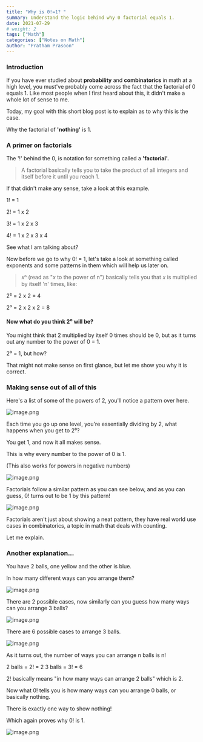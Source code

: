 ```yaml
---
title: "Why is 0!=1? "
summary: Understand the logic behind why 0 factorial equals 1.
date: 2021-07-29
# weight: 2
tags: ["Math"]
categories: ["Notes on Math"]
author: "Pratham Prasoon"
---
```


### Introduction

If you have ever studied about **probability** and **combinatorics** in math at a high level, you must've probably come across the fact that the factorial of 0 equals 1. Like most people when I first heard about this, it didn't make a whole lot of sense to me.

Today, my goal with this short blog post is to explain as to why this is the case. 

Why the factorial of **'nothing'** is 1.

### A primer on factorials

The '!' behind the 0, is notation for something called a **'factorial'.**

> A factorial basically tells you to take the product of all integers and itself before it until you reach 1.

If that didn't make any sense, take a look at this example.

1! = 1

2! = 1 x 2

3! = 1 x 2 x 3

4! = 1 x 2 x 3 x 4

See what I am talking about?

Now before we go to why 0! = 1, let's take a look at something called exponents and some patterns in them which will help us later on.

> 𝑥ⁿ (read as "𝑥 to the power of n") basically tells you that 𝑥 is multiplied by itself 'n' times, like:

2² = 2 x 2 = 4

2³ = 2 x 2 x 2 = 8

#### Now what do you think 2⁰ will be? 

You might think that 2 multiplied by itself 0 times should be 0, but as it turns out any number to the power of 0 = 1.

2⁰ = 1, but how?

That might not make sense on first glance, but let me show you why it is correct.

### Making sense out of all of this

Here's a list of some of the powers of 2, you'll notice a pattern over here.

![image.png](https://cdn.hashnode.com/res/hashnode/image/upload/v1627526365129/iYtk8KcQV.png)

Each time you go up one level, you're essentially dividing by 2, what happens when you get to 2⁰?

You get 1, and now it all makes sense.

This is why every number to the power of 0 is 1.

(This also works for powers in negative numbers)


![image.png](https://cdn.hashnode.com/res/hashnode/image/upload/v1627526385422/8R51n2Kox.png)


Factorials follow a similar pattern as you can see below, and as you can guess, 0! turns out to be 1 by this pattern!


![image.png](https://cdn.hashnode.com/res/hashnode/image/upload/v1627526400710/LBcpqFBt8.png)

Factorials aren't just about showing a neat pattern, they have real world use cases in combinatorics, a topic in math that deals with counting.

Let me explain.

### Another explanation...

You have 2 balls, one yellow and the other is blue.

In how many different ways can you arrange them?


![image.png](https://cdn.hashnode.com/res/hashnode/image/upload/v1627526420687/gx7BgXquV.png)


There are 2 possible cases, now similarly can you guess how many ways can you arrange 3 balls?


![image.png](https://cdn.hashnode.com/res/hashnode/image/upload/v1627526431763/9uJtJD18H.png)

There are 6 possible cases to arrange 3 balls.


![image.png](https://cdn.hashnode.com/res/hashnode/image/upload/v1627526450181/pC6nwVmMN.png)

As it turns out, the number of ways you can arrange n balls is n! 

2 balls = 2! = 2 
3 balls = 3! = 6

2! basically means "in how many ways can arrange 2 balls" which is 2.

Now what 0! tells you is how many ways can you arrange 0 balls, or basically nothing.

There is exactly one way to show nothing! 

Which again proves why 0! is 1.


![image.png](https://cdn.hashnode.com/res/hashnode/image/upload/v1627526464723/0RF1Kr9Q_.png)
